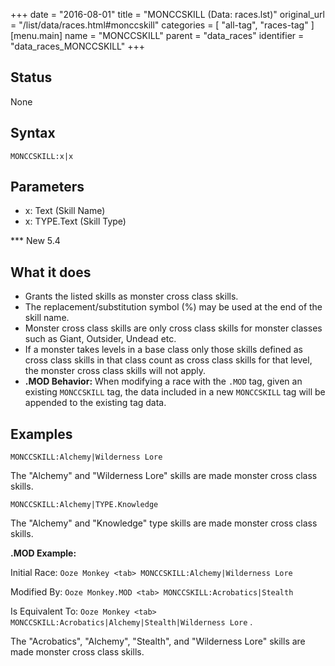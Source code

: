 +++
date = "2016-08-01"
title = "MONCCSKILL (Data: races.lst)"
original_url = "/list/data/races.html#monccskill"
categories = [ "all-tag", "races-tag" ]
[menu.main]
    name = "MONCCSKILL"
    parent = "data_races"
    identifier = "data_races_MONCCSKILL"
+++

## Status

None

## Syntax

`MONCCSKILL:x|x`

## Parameters

-   x: Text (Skill Name)
-   x: TYPE.Text (Skill Type)



<span id="monccskill"></span> \*\*\* New 5.4

What it does
------------

-   Grants the listed skills as monster cross class skills.
-   The replacement/substitution symbol (%) may be used at the end of
    the skill name.
-   Monster cross class skills are only cross class skills for monster
    classes such as Giant, Outsider, Undead etc.
-   If a monster takes levels in a base class only those skills defined
    as cross class skills in that class count as cross class skills for
    that level, the monster cross class skills will not apply.
-   **.MOD Behavior:** When modifying a race with the `.MOD` tag, given
    an existing `MONCCSKILL` tag, the data included in a new
    `MONCCSKILL` tag will be appended to the existing tag data.

Examples
--------

`MONCCSKILL:Alchemy|Wilderness Lore`

The "Alchemy" and "Wilderness Lore" skills are made monster cross class
skills.

`MONCCSKILL:Alchemy|TYPE.Knowledge`

The "Alchemy" and "Knowledge" type skills are made monster cross class
skills.

**.MOD Example:**

Initial Race: `Ooze Monkey <tab> MONCCSKILL:Alchemy|Wilderness Lore`

Modified By: `Ooze Monkey.MOD <tab> MONCCSKILL:Acrobatics|Stealth`

Is Equivalent To:
`Ooze Monkey <tab> MONCCSKILL:Acrobatics|Alchemy|Stealth|Wilderness Lore`
.

The "Acrobatics", "Alchemy", "Stealth", and "Wilderness Lore" skills are
made monster cross class skills.

